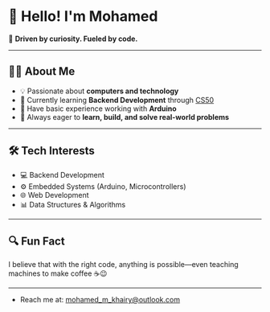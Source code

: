 # 👋 Hello! I'm Mohamed

🎯 **Driven by curiosity. Fueled by code.**

---

## 👨‍💻 About Me

- 💡 Passionate about **computers and technology**
- 🔧 Currently learning **Backend Development** through [CS50](https://cs50.harvard.edu/)
- 🤖 Have basic experience working with **Arduino**
- 🧠 Always eager to **learn, build, and solve real-world problems**

---

## 🛠️ Tech Interests

- 💻 Backend Development
- ⚙️ Embedded Systems (Arduino, Microcontrollers)
- 🌐 Web Development
- 📊 Data Structures & Algorithms

---

## 🔍 Fun Fact

I believe that with the right code, anything is possible—even teaching machines to make coffee ☕️😉

---
- Reach me at: [mohamed_m_khairy@outlook.com](mailto:mohamed_m_khairy@outlook.com)
